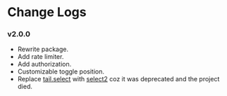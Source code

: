 # Change Logs

### v2.0.0

- Rewrite package.
- Add rate limiter.
- Add authorization.
- Customizable toggle position.
- Replace [tail.select](https://www.npmjs.com/package/tail.select) with [select2](https://select2.org/) coz it was deprecated and the project died.
